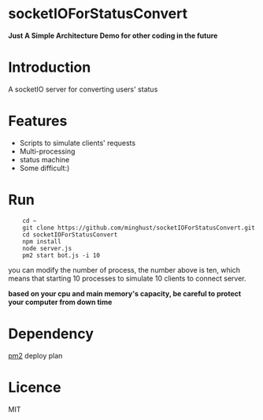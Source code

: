 # socketIOForStatusConvert
**Just A Simple Architecture Demo for other coding in the future**

# Introduction
A socketIO server for converting users' status
# Features
- Scripts to simulate clients' requests
- Multi-processing
- status machine
- Some difficult:)


# Run
        cd ~
		git clone https://github.com/minghust/socketIOForStatusConvert.git
		cd socketIOForStatusConvert
		npm install
		node server.js
		pm2 start bot.js -i 10
 
you can modify the number of process, the number above is ten, which means that starting 10 processes to simulate 10 clients to connect server.

**based on your cpu and main memory's capacity, be careful to protect your computer from down time**
# Dependency
[pm2](https://github.com/Unitech/pm2) deploy plan
# Licence
MIT
